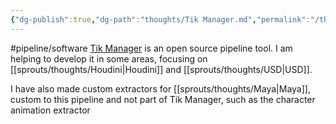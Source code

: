 ```yaml
---
{"dg-publish":true,"dg-path":"thoughts/Tik Manager.md","permalink":"/thoughts/tik-manager/","hide":true}
---
```


#pipeline/software 
[Tik Manager](https://tik-manager.com/) is an open source pipeline tool. I am helping to develop it in some areas, focusing on [[sprouts/thoughts/Houdini\|Houdini]] and [[sprouts/thoughts/USD\|USD]]. 

I have also made custom extractors for [[sprouts/thoughts/Maya\|Maya]], custom to this pipeline and not part of Tik Manager, such as the character animation extractor
